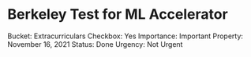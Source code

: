 # Berkeley Test for ML Accelerator

Bucket: Extracurriculars
Checkbox: Yes
Importance: Important
Property: November 16, 2021
Status: Done
Urgency: Not Urgent